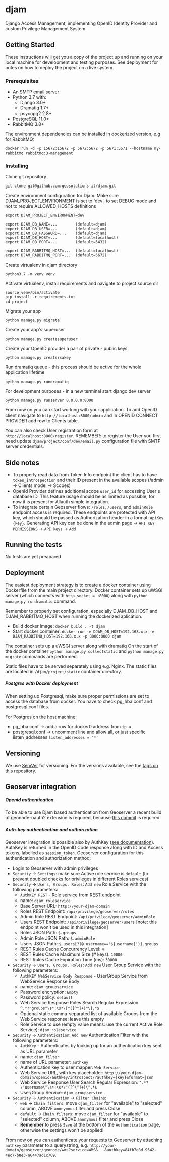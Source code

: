 # djam
Django Access Management, implementing OpenID Identity Provider and custom Privilege Management System

## Getting Started

These instructions will get you a copy of the project up and running on your local machine for development and testing purposes. See deployment for notes on how to deploy the project on a live system.

### Prerequisites

* An SMTP email server
* Python 3.7 with:
    * Django 3.0+
    * Dramatiq 1.7+
    * psycopg2 2.8+
* PostgreSQL 11.0+
* RabbitMQ 3.8+

The environment dependencies can be installed in dockerized version, e.g for RabbitMQ:

```
docker run -d -p 15672:15672 -p 5672:5672 -p 5671:5671 --hostname my-rabbitmq rabbitmq:3-management
```

### Installing

Clone git repository

```
git clone git@github.com:geosolutions-it/djam.git
```

Create environment configuration for Djam. Make sure DJAM_PROJECT_ENVIRONMENT is set to 'dev',
 to set DEBUG mode and not to require ALLOWED_HOSTS definitions

```
export DJAM_PROJECT_ENVIRONMENT=dev

export DJAM_DB_NAME=...        (default=djam)
export DJAM_DB_USER=...        (default=djam)
export DJAM_DB_PASSWORD=...    (default=djam)
export DJAM_DB_HOST=...        (default=localhost)
export DJAM_DB_PORT=...        (default=5432)

export DJAM_RABBITMQ_HOST=...  (default=localhost)
export DJAM_RABBITMQ_PORT=...  (default=5672)
```

Create virtualenv in djam directory

```
python3.7 -m venv venv
```

Activate virtualenv, install requirements and navigate to project source dir

```
source venv/bin/activate
pip install -r requirements.txt
cd project
```

Migrate your app

```
python manage.py migrate
```

Create your app's superuser

```
python manage.py createsuperuser
```


Create your OpenID provider a pair of private - public keys

```
python manage.py creatersakey
```

Run dramatiq queue - this process should be active for the whole application lifetime

```
python manage.py rundramatiq
```

For development purposes - in a new terminal start django dev server

```
python manage.py runserver 0.0.0.0:8000
```

From now on you can start working with your application. To add OpenID client navigate to `http://localhost:8000/admin`
and in OPENID CONNECT PROVIDER add row to Clients table.

You can also check User registration form at `http://localhost:8000/register`. REMEMBER: to register the User
you first need update `djam/project/conf/dev/email.py` configuration file with SMTP server credentials.   

## Side notes

* To properly read data from Token Info endpoint the client has to have `token_introspection` and their ID present in the available scopes (/admin -> Clients model -> Scopes) 
* OpenId Provider defines additional scope `user_id` for accessing User's database ID. This feature usage should be as limited as possible, for now it is present for Allauth simple integration.
* To integrate certain Geoserver flows: `/roles`, `/users`, and `adminRole` endpoint access is required. These endpoints are protected with API key, which should be passed as Authorization header in a format: `apiKey {key}`.
Generating API key can be done in the admin page -> `API KEY PERMISSIONS` -> `API keys` -> `Add` 

## Running the tests

No tests are yet preapared

## Deployment

The easiest deployment strategy is to create a docker container using Dockerfile from the main project directory. Docker container sets up uWSGI server (which connects with `http-socket = :8000`) along with `python manage.py rundramatiq` command.

Remember to properly set configuration, especially DJAM_DB_HOST and DJAM_RABBITMQ_HOST when running the dockerized aplication.

* Build docker image: `docker build . -t djam`
* Start docker container: `docker run -e DJAM_DB_HOST=192.168.x.x -e DJAM_RABBITMQ_HOST=192.168.x.x -p 8000:8000 djam`

The container sets up a uWSGI server along with dramatiq
On the start of the docker container `python manage.py collectstatic` and `python manage.py migrate` commands are performed.

Static files have to be served separately using e.g. Nginx. The static files are located in `/djam/project/static` container directory.

##### Postgres with Docker deployment

When setting up Postgresql, make sure proper permissions are set to access the database from docker.
You have to check pg_hba.conf and postgresql.conf files.

For Postgres on the host machine:
* pg_hba.conf -> add a row for docker0 address from `ip a`
* postgresql.conf -> uncomment line and allow all, or just specific listen_addresses `listen_addresses = '*'`

## Versioning

We use [SemVer](http://semver.org/) for versioning. For the versions available, see the [tags on this repository](https://github.com/geosolutions-it/djam/tags). 

## Geoserver integration

##### Openid authentication
To be able to use Djam based authentication from Geoserver a recent build of geonode-oauth2 extension is required, because [this commit](https://github.com/geoserver/geoserver/commit/6e6ef47ce2bee359a705ce25c58fd8088f90417f) is required.

##### Auth-key authentication and authorization
Geoserver integration is possible also by AuthKey ([see documentation](https://docs.geoserver.org/stable/en/user/community/authkey/index.html)).
AuthKey is returned in the OpenID Code response along with ID and Access tokens, labelled as `session_token`.
Geoserver configuration for this authentication and authorization method:
* Login to Geoserver with admin privileges
* `Security` -> `Settings`: make sure Active role service is `default` (to prevent doubled checks for privileges in different Roles services)
* `Security` -> `Users, Groups, Roles`: `Add new` Role Service with the following parameters:
    * `AuthKEY REST` - Role service from REST endpoint
    * name: `djam_roleservice`
    * Base Server URL: `http://your-djam-domain`
    * Roles REST Endpoint: `/api/privilege/geoserver/roles`
    * Admin Role REST Endpoint: `/api/privilege/geoserver/adminRole`
    * Users REST Endpoint: `/api/privilege/geoserver/users` [note: this endpoint won't be used in this integration]
    * Roles JSON Path: `$.groups`
    * Admin Role JSON Path: `$.adminRole`
    * Users JSON Path: `$.users[?(@.username=='${username}')].groups`
    * REST Rules Cache Concurrency Level: `4`
    * REST Rules Cache Maximum Size (# keys): `10000`
    * REST Rules Cache Expiration Time (ms): `30000`
* `Security` -> `Users, Groups, Roles`: `Add new` User Group Service with the following parameters:
    * `AuthKEY WebService Body Response` - UserGroup Service from WebService Response Body
    * name: `djam_groupservice`
    * Password encryption: `Empty`
    * Password policy: `default`
    * Web Service Response Roles Search Regular Expression: `^.*?"groups"\s*:\s*\["([^"]+)"\].*$`
    * Optional static comma-separated list of available Groups from the Web Service response: leave this empty
    * Role Service to use (empty value means: use the current Active Role Service): `djam_roleservice`
* `Security` -> `Authentication`: `Add new` Authentication Filter with the following parameters:
    * `AuthKey` - Authenticates by looking up for an authentication key sent as URL parameter
    * name: `djam_filter`
    * name of URL parameter: `authkey`
    * Authentication key to user mapper: `Web Service`
    * Web Service URL, with key placeholder: `http://your-djam-domain/openid/authkey/introspect/?authkey={key}&format=json`
    * Web Service Response User Search Regular Expression: `^.*?\"username\"\s*:\s*\"([^\"]+)\".*$`
    * User/Group Service: `djam_groupservice`
* `Security` -> `Authentication` -> `Filter Chains`:
    * `web` -> `Chain filters`: move `djam_filter` for "available" to "selected" column, ABOVE `anonymous` filter and press Close
    * `default` -> `Chain filters`: move `djam_filter` for "available" to "selected" column, ABOVE `anonymous` filter and press Close
    * **Remember** to press `Save` at the bottom of the `Authentication` page, otherwise the settings won't be applied!

From now on you can authenticate your requests to Geoserver by attaching `authkey` parameter to a querystring, e.g. 
`http://your-domain/geoserver/geonode/wms?service=WMS&...&authkey=84fb7e8d-9642-4ec7-b8e3-a6447ad1c709`.

